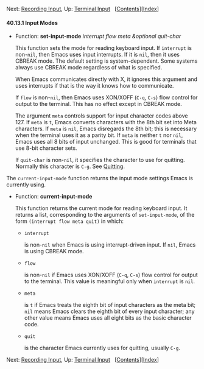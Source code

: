 

Next: [Recording Input](Recording-Input.html), Up: [Terminal Input](Terminal-Input.html)   \[[Contents](index.html#SEC_Contents "Table of contents")]\[[Index](Index.html "Index")]

#### 40.13.1 Input Modes

*   Function: **set-input-mode** *interrupt flow meta \&optional quit-char*

    This function sets the mode for reading keyboard input. If `interrupt` is non-`nil`, then Emacs uses input interrupts. If it is `nil`, then it uses CBREAK mode. The default setting is system-dependent. Some systems always use CBREAK mode regardless of what is specified.

    When Emacs communicates directly with X, it ignores this argument and uses interrupts if that is the way it knows how to communicate.

    If `flow` is non-`nil`, then Emacs uses XON/XOFF (`C-q`, `C-s`) flow control for output to the terminal. This has no effect except in CBREAK mode.

    The argument `meta` controls support for input character codes above 127. If `meta` is `t`, Emacs converts characters with the 8th bit set into Meta characters. If `meta` is `nil`, Emacs disregards the 8th bit; this is necessary when the terminal uses it as a parity bit. If `meta` is neither `t` nor `nil`, Emacs uses all 8 bits of input unchanged. This is good for terminals that use 8-bit character sets.

    If `quit-char` is non-`nil`, it specifies the character to use for quitting. Normally this character is `C-g`. See [Quitting](Quitting.html).

The `current-input-mode` function returns the input mode settings Emacs is currently using.

*   Function: **current-input-mode**

    This function returns the current mode for reading keyboard input. It returns a list, corresponding to the arguments of `set-input-mode`, of the form `(interrupt flow meta quit)` in which:

    *   `interrupt`

        is non-`nil` when Emacs is using interrupt-driven input. If `nil`, Emacs is using CBREAK mode.

    *   `flow`

        is non-`nil` if Emacs uses XON/XOFF (`C-q`, `C-s`) flow control for output to the terminal. This value is meaningful only when `interrupt` is `nil`.

    *   `meta`

        is `t` if Emacs treats the eighth bit of input characters as the meta bit; `nil` means Emacs clears the eighth bit of every input character; any other value means Emacs uses all eight bits as the basic character code.

    *   `quit`

        is the character Emacs currently uses for quitting, usually `C-g`.

Next: [Recording Input](Recording-Input.html), Up: [Terminal Input](Terminal-Input.html)   \[[Contents](index.html#SEC_Contents "Table of contents")]\[[Index](Index.html "Index")]
